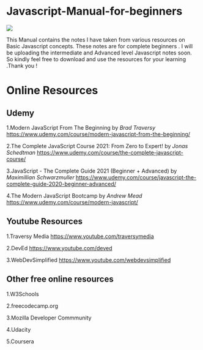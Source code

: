 # Javascript-Manual-for-beginners
![](javascript-542e10ea6e) 

This Manual contains the notes I have taken from various resources on Basic Javascript concepts.  These notes are for complete beginners . I will be uploading the intermediate and Advanced level Javascript notes soon. So kindly  feel free to download and use the resources for your learning .Thank you !

# Online Resources 

## Udemy 

1.Modern JavaScript From The Beginning by *Brad Traversy* 
   https://www.udemy.com/course/modern-javascript-from-the-beginning/

2.The Complete JavaScript Course 2021: From Zero to Expert! by *Jonas Schedtman*
  https://www.udemy.com/course/the-complete-javascript-course/
 
3.JavaScript - The Complete Guide 2021 (Beginner + Advanced) by *Maximillian Schwarzmuller*
  https://www.udemy.com/course/javascript-the-complete-guide-2020-beginner-advanced/
  
4.The Modern JavaScript Bootcamp by *Andrew Mead*
  https://www.udemy.com/course/modern-javascript/
  
## Youtube Resources 

1.Traversy Media 
    https://www.youtube.com/traversymedia

2.DevEd 
  https://www.youtube.com/deved
  
3.WebDevSimplified
  https://www.youtube.com/webdevsimplified
   
## Other free online resources 

1.W3Schools

2.freecodecamp.org

3.Mozilla Developer Commmunity

4.Udacity

5.Coursera
